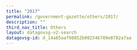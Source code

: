 ```yaml
---
title: "2017"
permalink: /government-gazette/others/2017/
description: ""
third_nav_title: Others
layout: datagovsg-v2-search
datagovsg-id: d_14a85aaf98852b002546789e8782a7aa
---
```

